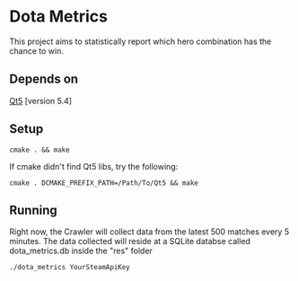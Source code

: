 Dota Metrics
===========

This project aims to statistically report which hero combination has the chance to win. 

Depends on
----------
[Qt5](http://qt-project.org/) [version 5.4]


Setup
----------
```shell
cmake . && make

```

If cmake didn't find Qt5 libs, try the following:
```shell
cmake . DCMAKE_PREFIX_PATH=/Path/To/Qt5 && make

```

Running
-------
Right now, the Crawler will collect data from the latest 500 matches every 5 minutes. The data collected will reside at a SQLite databse called dota_metrics.db inside the "res" folder

```shell
./dota_metrics YourSteamApiKey
```
